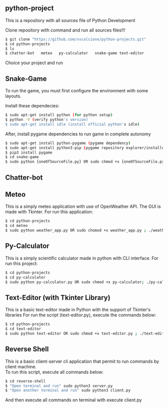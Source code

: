 ## python-project
This is a repository with all sources file of Python Development

Clone repository with command and run all sources files!!!
```bash
$ git clone "https://github.com/vscalcione/python-projects.git"
$ cd python-projects
$ ls
$ chatter-bot   meteo   py-calculator   snake-game text-editor
```

Choice your project and run

## Snake-Game
To run the game, you must first configure the environment with some layouts.

Install these dependecies:
```bash 
$ sudo apt-get install python (for python setup)
$ python -V (verify python's version)
$ sudo apt-get install idle (install official python's idle)
```
After, install pygame dependencies to run game in complete autonomy 
```bash 
$ sudo apt-get install python-pygame (pygame dependency)
$ sudo apt-get install python3-pip (pygame repository explorer/installer)
$ pip3 install pygame
$ cd snake-game
$ sudo python {oneOfSourceFile.py} OR sudo chmod +x {oneOfSourceFile.py}
```

## Chatter-bot

## Meteo
This is a simply meteo application with use of OpenWeather API. The GUI is made with Tkinter. For run this application:
```bash
$ cd python-projects
$ cd meteo
$ sudo python weather_app.py OR sudo chomod +x weather_app.py ; ./weather_app.py
```
## Py-Calculator
This is a simply scientific calculator made in python with CLI interface. For run this project:
```bash
$ cd python-projects
$ cd py-calculator
$ sudo python py-calculator.py OR sudo chmod +x py-calculator; ./py-calculator.py
```

## Text-Editor (with Tkinter Library)
This is a basic text-editor made in Python with the support of Tkinter's libraries For run the script (text-editor.py), execute the commands below:
```bash
$ cd python-projects
$ cd text-editor
$ sudo python text-editor OR sudo chmod +x text-editor.py ; ./text-editor.py
```

## Reverse Shell
This is a basic client-server cli application that permit to run commands by client machine.
<br>
To run this script, execute all commands below:
```bash
$ cd reverse-shell
$ "Open terminal and run" sudo python3 server.py
$ "Open another terminal and run" sudo python3 client.py
``` 
And then execute all commands on terminal with execute client.py